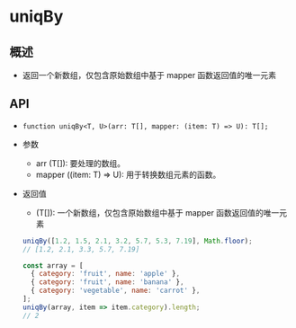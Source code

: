 # uniqBy

## 概述

+ 返回一个新数组，仅包含原始数组中基于 mapper 函数返回值的唯一元素

## API

+ `function uniqBy<T, U>(arr: T[], mapper: (item: T) => U): T[];`

+ 参数

  + arr (T[]): 要处理的数组。
  + mapper ((item: T) => U): 用于转换数组元素的函数。

+ 返回值

  + (T[]): 一个新数组，仅包含原始数组中基于 mapper 函数返回值的唯一元素

  ```js
  uniqBy([1.2, 1.5, 2.1, 3.2, 5.7, 5.3, 7.19], Math.floor);
  // [1.2, 2.1, 3.3, 5.7, 7.19]
  ```

  ```js
  const array = [
    { category: 'fruit', name: 'apple' },
    { category: 'fruit', name: 'banana' },
    { category: 'vegetable', name: 'carrot' },
  ];
  uniqBy(array, item => item.category).length;
  // 2
  ```
